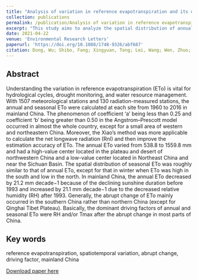 ```yaml
---
title: "Analysis of variation in reference evapotranspiration and its driving factors in mainland China from 1960 to 2016"
collection: publications
permalink: /publication/Analysis of variation in reference evapotranspiration and its driving factors in mainland China from 1960 to 2016
excerpt: "This study aims to analyze the spatial distribution of annual and seasonal ETo in mainland China from 1960 to 2016.<br/><img src='/wen/images/ERL2021.jpg'>"
date: 2021-04-22
venue: 'Environmental Research Letters'
paperurl: 'https://doi.org/10.1088/1748-9326/abf687'
citation: Dong, Wu; Shibo, Fang; Xingyuan, Tong; Lei, Wang; Wen, Zhuo; Zhifang, Pei; Yingjie, Wu; Ju, Zhang; Mengqian, Li. Analysis of variation in reference evapotranspiration and its driving factors in mainland China from 1960 to 2016. Environmental Research Letters, 2021, 16, 054016. 
---
```


## Abstract
Understanding the variation in reference evapotranspiration (ETo) is vital for hydrological cycles,
drought monitoring, and water resource management. With 1507 meteorological stations and 130
radiation-measured stations, the annual and seasonal ETo were calculated at each site from 1960 to
2016 in mainland China. The phenomenon of coefficient ‘a’ being less than 0.25 and coefficient ‘b’
being greater than 0.50 in the Angstrom–Prescott model occurred in almost the whole country,
except for a small area of western and northeastern China. Moreover, the Xiao’s method was more
applicable to calculate the net longwave radiation (Rnl) and then improve the estimation accuracy
of ETo. The annual ETo varied from 538.8 to 1559.8 mm and had a high-value center located in the
plateau and desert of northwestern China and a low-value center located in Northeast China and
near the Sichuan Basin. The spatial distribution of seasonal ETo was roughly similar to that of
annual ETo, except for that in winter when ETo was high in the south and low in the north. In
mainland China, the annual ETo decreased by 21.2 mm decade−1 because of the declining sunshine
duration before 1993 and increased by 21.1 mm decade−1 due to the decreased relative humidity
(RH) after 1993. Generally, the abrupt change of ETo mainly occurred in the southern China rather
than northern China (except for Qinghai Tibet Plateau). Basically, the dominant driving factors of
annual and seasonal ETo were RH and/or Tmax after the abrupt change in most parts of China.

## Key words
reference evapotranspiration, spatiotemporal variation, abrupt change, driving factor, mainland China

[Download paper here](https://wenzhuo727.github.io/wen/files/ERL2021.pdf)



